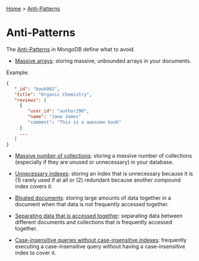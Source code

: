 [Home](../README.md) > [Anti-Patterns](#)

# Anti-Patterns

The [Anti-Patterns](https://www.mongodb.com/developer/products/mongodb/schema-design-anti-pattern-summary/) in MongoDB define what to avoid.

- [Massive arrays](https://developer.mongodb.com/article/schema-design-anti-pattern-massive-arrays): storing massive, unbounded arrays in your documents.

Example:
```json
{
   "_id": "book002",
   "title": "Organic Chemistry",
   "reviews": [
     {
        "user_id": "author290",
        "name": "Jane James"
        "comment": "This is a awesome book"
     }
     ...
   ]
}
```

- [Massive number of collections](https://developer.mongodb.com/article/schema-design-anti-pattern-massive-number-collections): storing a massive number of collections (especially if they are unused or unnecessary) in your database.

- [Unnecessary indexes](https://developer.mongodb.com/article/schema-design-anti-pattern-unnecessary-indexes): storing an index that is unnecessary because it is (1) rarely used if at all or (2) redundant because another compound index covers it.

- [Bloated documents](https://developer.mongodb.com/article/schema-design-anti-pattern-bloated-documents): storing large amounts of data together in a document when that data is not frequently accessed together.

- [Separating data that is accessed together](https://developer.mongodb.com/article/schema-design-anti-pattern-separating-data): separating data between different documents and collections that is frequently accessed together.

- [Case-insensitive queries without case-insensitive indexes](https://developer.mongodb.com/article/schema-design-anti-pattern-case-insensitive-query-index): frequently executing a case-insensitive query without having a case-insensitive index to cover it.
